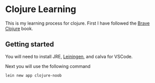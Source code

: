 # Clojure Learning

This is my learning process for clojure. First I have followed the [Brave Clojure](https://www.braveclojure.com/getting-started/) book.

## Getting started

You will need to install JRE, [Leiningen](https://leiningen.org/), and calva for VSCode.

Next you will use the following command

```{Bash}
lein new app clojure-noob
```
